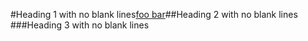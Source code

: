 #Heading 1 with no blank lines[foo
bar]##Heading 2 with no blank lines
  ###Heading 3 with no blank lines

[FOO
BAR]: train.jpg "train & tracks"
